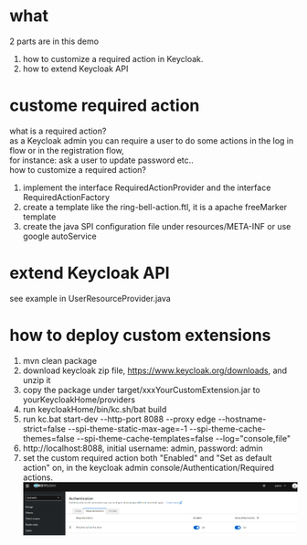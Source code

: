 # what
2 parts are in this demo
1. how to customize a required action in Keycloak.
2. how to extend Keycloak API

# custome required action
what is a required action?  
as a Keycloak admin you can require a user to do some actions in the log in flow or in the registration flow,  
for instance: ask a user to update password etc..  
how to customize a required action?  
1. implement the interface RequiredActionProvider and the interface RequiredActionFactory  
2. create a template like the ring-bell-action.ftl, it is a apache freeMarker template
3. create the java SPI configuration file under resources/META-INF or use google autoService

# extend Keycloak API
see example in UserResourceProvider.java  

# how to deploy custom extensions
1. mvn clean package
2. download keycloak zip file, https://www.keycloak.org/downloads, and unzip it
3. copy the package under target/xxxYourCustomExtension.jar to yourKeycloakHome/providers
4. run keycloakHome/bin/kc.sh/bat build
5. run kc.bat start-dev --http-port 8088 --proxy edge --hostname-strict=false --spi-theme-static-max-age=-1 --spi-theme-cache-themes=false --spi-theme-cache-templates=false --log="console,file"
6. http://localhost:8088, initial username: admin, password: admin
7. set the custom required action both "Enabled" and "Set as default action" on, in the keycloak admin console/Authentication/Required actions.  
![](/img.png)
